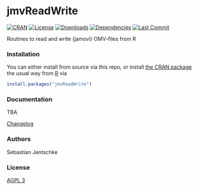 # jmvReadWrite

[![CRAN](http://www.r-pkg.org/badges/version/jmvReadWrite)](https://cran.r-project.org/package=jmvReadWrite)
[![License](https://img.shields.io/badge/License-AGPL%20v3-green.svg)](https://www.gnu.org/licenses/agpl-3.0.html)
[![Downloads](https://cranlogs.r-pkg.org/badges/jmvReadWrite?color=brightgreen)](https://cran.r-project.org/package=jmvReadWrite)
[![Dependencies](https://tinyverse.netlify.com/badge/RProtoBuf)](https://cran.r-project.org/package=jmvReadWrite)
[![Last Commit](https://img.shields.io/github/last-commit/sjentsch/jmvReadWrite)](https://github.com/sjentsch/jmvReadWrite)
<!---
[//]: [![Build Status](https://travis-ci.org/eddelbuettel/rprotobuf.svg)](https://travis-ci.org/eddelbuettel/rprotobuf)
[//]: [![CI](https://github.com/eddelbuettel/rprotobuf/workflows/ci/badge.svg)](https://github.com/eddelbuettel/rprotobuf/actions?query=workflow%3Aci)
[//]: [![JSS](https://img.shields.io/badge/JSS-10.18637%2Fjss.v071.i02-brightgreen)](https://dx.doi.org/10.18637/jss.v071.i02)
--->

Routines to read and write (jamovi) OMV-files from R

### Installation

You can either install from source via this repo, or install
[the CRAN package](https://cran.r-project.org/package=jmvReadWrite)
the usual way from [R](https://www.r-project.org) via

```r
install.packages("jmvReadWrite")
```

### Documentation

TBA

[Changelog](CHANGELOG.md)

### Authors

Sebastian Jentschke

### License

[AGPL 3](LICENSE)
